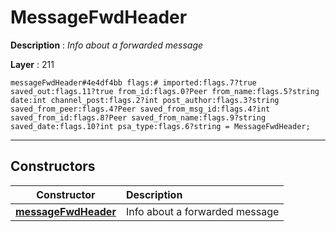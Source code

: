 # MessageFwdHeader

**Description** : *Info about a forwarded message*

**Layer** : 211

```tl
messageFwdHeader#4e4df4bb flags:# imported:flags.7?true saved_out:flags.11?true from_id:flags.0?Peer from_name:flags.5?string date:int channel_post:flags.2?int post_author:flags.3?string saved_from_peer:flags.4?Peer saved_from_msg_id:flags.4?int saved_from_id:flags.8?Peer saved_from_name:flags.9?string saved_date:flags.10?int psa_type:flags.6?string = MessageFwdHeader;
```

---

## Constructors

| Constructor | Description |
| :---: | :--- |
| [**messageFwdHeader**](constructor/messageFwdHeader) | Info about a forwarded message |